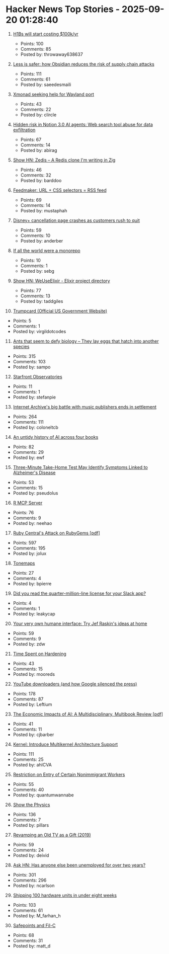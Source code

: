 # Hacker News Top Stories - 2025-09-20 01:28:40

1. [H1Bs will start costing $100k/yr](https://www.boundless.com/blog/trump-administration-to-propose-new-100000-fee-for-h-1b-visa-applications/)
   - Points: 100
   - Comments: 85
   - Posted by: throwaway638637

2. [Less is safer: how Obsidian reduces the risk of supply chain attacks](https://obsidian.md/blog/less-is-safer/)
   - Points: 111
   - Comments: 61
   - Posted by: saeedesmaili

3. [Xmonad seeking help for Wayland port](https://xmonad.org/news/2023/10/06/wayland.html)
   - Points: 43
   - Comments: 22
   - Posted by: clircle

4. [Hidden risk in Notion 3.0 AI agents: Web search tool abuse for data exfiltration](https://www.codeintegrity.ai/blog/notion)
   - Points: 67
   - Comments: 14
   - Posted by: abirag

5. [Show HN: Zedis – A Redis clone I'm writing in Zig](https://github.com/barddoo/zedis)
   - Points: 46
   - Comments: 32
   - Posted by: barddoo

6. [Feedmaker: URL + CSS selectors = RSS feed](https://feedmaker.fly.dev)
   - Points: 69
   - Comments: 14
   - Posted by: mustaphah

7. [Disney+ cancellation page crashes as customers rush to quit](https://creators.yahoo.com/lifestyle/story/disney-cancellation-page-crashes-as-customers-rush-to-quit-after-kimmel-suspension-033512277.html)
   - Points: 59
   - Comments: 10
   - Posted by: anderber

8. [If all the world were a monorepo](https://jtibs.substack.com/p/if-all-the-world-were-a-monorepo)
   - Points: 10
   - Comments: 1
   - Posted by: sebg

9. [Show HN: WeUseElixir - Elixir project directory](https://weuseelixir.com/)
   - Points: 77
   - Comments: 13
   - Posted by: taddgiles

10. [Trumpcard (Official US Government Website)](https://trumpcard.gov/)
   - Points: 5
   - Comments: 1
   - Posted by: virgildotcodes

11. [Ants that seem to defy biology – They lay eggs that hatch into another species](https://www.smithsonianmag.com/smart-news/these-ant-queens-seem-to-defy-biology-they-lay-eggs-that-hatch-into-another-species-180987292/)
   - Points: 315
   - Comments: 103
   - Posted by: sampo

12. [Starfront Observatories](https://starfront.space/)
   - Points: 11
   - Comments: 1
   - Posted by: stefanpie

13. [Internet Archive's big battle with music publishers ends in settlement](https://arstechnica.com/tech-policy/2025/09/internet-archives-big-battle-with-music-publishers-ends-in-settlement/)
   - Points: 264
   - Comments: 111
   - Posted by: coloneltcb

14. [An untidy history of AI across four books](https://hedgehogreview.com/issues/lessons-of-babel/articles/perplexity)
   - Points: 82
   - Comments: 29
   - Posted by: ewf

15. [Three-Minute Take-Home Test May Identify Symptoms Linked to Alzheimer's Disease](https://www.smithsonianmag.com/smart-news/three-minute-take-home-test-may-identify-symptoms-linked-to-alzheimers-disease-years-before-a-traditional-diagnosis-180987281/)
   - Points: 53
   - Comments: 15
   - Posted by: pseudolus

16. [R MCP Server](https://github.com/finite-sample/rmcp)
   - Points: 76
   - Comments: 9
   - Posted by: neehao

17. [Ruby Central's Attack on RubyGems [pdf]](https://pup-e.com/goodbye-rubygems.pdf)
   - Points: 597
   - Comments: 195
   - Posted by: jolux

18. [Tonemaps](https://mini.gmshaders.com/p/tonemaps)
   - Points: 27
   - Comments: 4
   - Posted by: bpierre

19. [Did you read the quarter-million-line license for your Slack app?](https://mastodon.mit.edu/@Eggfreckles/114825126857396420)
   - Points: 4
   - Comments: 1
   - Posted by: leakycap

20. [Your very own humane interface: Try Jef Raskin's ideas at home](https://arstechnica.com/gadgets/2025/09/your-very-own-humane-interface-try-jef-raskins-ideas-at-home/)
   - Points: 59
   - Comments: 9
   - Posted by: zdw

21. [Time Spent on Hardening](https://third-bit.com/2025/09/18/time-spent-on-hardening/)
   - Points: 43
   - Comments: 15
   - Posted by: mooreds

22. [YouTube downloaders (and how Google silenced the press)](https://windowsread.me/p/best-youtube-downloaders)
   - Points: 178
   - Comments: 87
   - Posted by: Leftium

23. [The Economic Impacts of AI: A Multidisciplinary, Multibook Review [pdf]](https://kevinbryanecon.com/BryanAIBookReview.pdf)
   - Points: 41
   - Comments: 11
   - Posted by: cjbarber

24. [Kernel: Introduce Multikernel Architecture Support](https://lwn.net/ml/all/20250918222607.186488-1-xiyou.wangcong@gmail.com/)
   - Points: 111
   - Comments: 25
   - Posted by: ahlCVA

25. [Restriction on Entry of Certain Nonimmigrant Workers](https://www.whitehouse.gov/presidential-actions/2025/09/restriction-on-entry-of-certain-nonimmigrant-workers/)
   - Points: 55
   - Comments: 40
   - Posted by: quantumwannabe

26. [Show the Physics](https://interactivetextbooks.tudelft.nl/showthephysics/Introduction/About.html)
   - Points: 136
   - Comments: 7
   - Posted by: pillars

27. [Revamping an Old TV as a Gift (2019)](https://blog.davidv.dev/posts/revamping-an-old-tv-as-a-gift/)
   - Points: 59
   - Comments: 24
   - Posted by: deivid

28. [Ask HN: Has anyone else been unemployed for over two years?](undefined)
   - Points: 301
   - Comments: 296
   - Posted by: ncarlson

29. [Shipping 100 hardware units in under eight weeks](https://farhanhossain.substack.com/p/how-we-shipped-100-hardware-units)
   - Points: 103
   - Comments: 61
   - Posted by: M_farhan_h

30. [Safepoints and Fil-C](https://fil-c.org/safepoints)
   - Points: 68
   - Comments: 31
   - Posted by: matt_d

